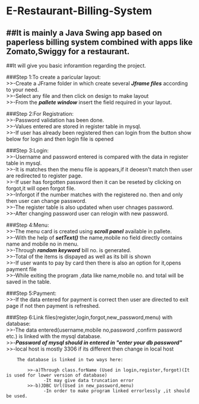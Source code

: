 # E-Restaurant-Billing-System

##It is mainly a Java Swing app based on paperless billing system combined with apps like Zomato,Swiggy for a restaurant.
------------------------------------------------------------------------------------------------------------------------

##It will give you basic inforamtion regarding the project.

###Step 1:To create a paricular layout:<br>
         >>-Create a JFrame folder in which create several <strong><em>Jframe files</strong></em> according to your need.<br>
         >>-Select any file and then click on design to make layout<br>
         >>-From the <strong><em>pallete window</strong></em> insert the field required in your layout.<br>
     
###Step 2:For Registration:<br>
        >>-Password validation has been done.<br>
        >>-Values entered are stored in register table in mysql.<br>
        >>-If user has already been registered then can login from the button show below for login and then login file is opened<br>
      
###Step 3:Login:<br>
        >>-Username and password entered is compared with the data in register table in mysql.<br>
        >>-It is matches then the menu file is appears,if it deoesn't match then user are redirected to register page.<br>
        >>-If user has forgotten password then it can be reseted by clicking on forgot,it will open forgot file.<br>
        >>-Inforgot if the number matches with the registered no. then and only then user can change password.<br>
        >>-The register table is also updated when user chnages password.<br>
        >>-After changing password user can relogin with new password.<br>
        
###Step 4:Menu:<br>
        >>-The menu card is created using <strong><em>scroll panel</strong></em> available in pallete.<br>
        >>-With the help of <strong><em>setText()</strong></em> the name,mobile no field directly contains name and mobile no in menu.<br>
        >>-Through <strong><em>random keyword</strong></em> bill no. is generated.<br>
        >>-Total of the items is dispayed as well as its bill is shown<br>
        >>-If user wants to pay by card then there is also an option for it,opens payment file<br>
        >>-While exiting the program ,data like name,mobile no. and total will be saved in the table.<br>

###Step 5:Payment:<br>
        >>-If the data entered for payment is correct then user are directed to exit page if not then payment is refreshed.<br>
        
###Step 6:Link files(register,login,forgot,new_password,menu) with database:<br>
        >>-The data entered(username,mobile no,password ,confirm password etc.) is linked with the mysql database.<br>
        >>-<strong><em>Password of mysql should in entered in "enter your db password"</strong></em><br>
        >>-local host is mostly 3306 if its different then change in local host<br> 
        
        The database is linked in two ways here: 
            
            >>-a)Through class.forName (Used in login,register,forgot)(It is used for lower version of database)
                  -It may give data truncation error
            >>-b)JDBC Url(Used in new_password,menu)
                  -In order to make program linked errorlessly ,it should be used.
                  
      
